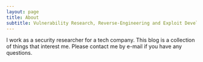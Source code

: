 ```yaml
---
layout: page
title: About
subtitle: Vulnerability Research, Reverse-Engineering and Exploit Development
---
```


I work as a security researcher for a tech company. This blog is a collection of things that interest me. Please contact me by e-mail if you have any questions.
